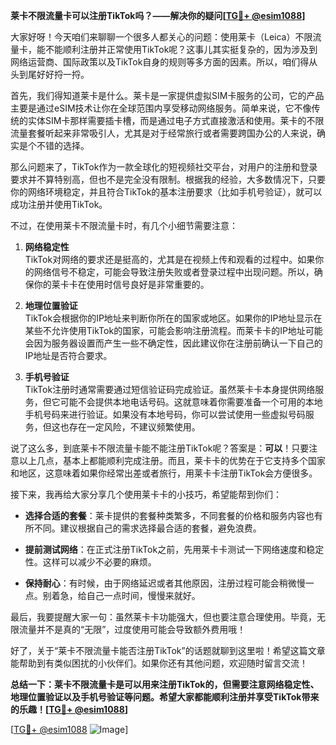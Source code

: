 **莱卡不限流量卡可以注册TikTok吗？——解决你的疑问[[TG💪+ @esim1088](https://t.me/s/esim1088)]**

大家好呀！今天咱们来聊聊一个很多人都关心的问题：使用莱卡（Leica）不限流量卡，能不能顺利注册并正常使用TikTok呢？这事儿其实挺复杂的，因为涉及到网络运营商、国际政策以及TikTok自身的规则等多方面的因素。所以，咱们得从头到尾好好捋一捋。

首先，我们得知道莱卡是什么。莱卡是一家提供虚拟SIM卡服务的公司，它的产品主要是通过eSIM技术让你在全球范围内享受移动网络服务。简单来说，它不像传统的实体SIM卡那样需要插卡槽，而是通过电子方式直接激活和使用。莱卡的不限流量套餐听起来非常吸引人，尤其是对于经常旅行或者需要跨国办公的人来说，确实是个不错的选择。

那么问题来了，TikTok作为一款全球化的短视频社交平台，对用户的注册和登录要求并不算特别高，但也不是完全没有限制。根据我的经验，大多数情况下，只要你的网络环境稳定，并且符合TikTok的基本注册要求（比如手机号验证），就可以成功注册并使用TikTok。

不过，在使用莱卡不限流量卡时，有几个小细节需要注意：

1. **网络稳定性**  
   TikTok对网络的要求还是挺高的，尤其是在视频上传和观看的过程中。如果你的网络信号不稳定，可能会导致注册失败或者登录过程中出现问题。所以，确保你的莱卡卡在使用时信号良好是非常重要的。

2. **地理位置验证**  
   TikTok会根据你的IP地址来判断你所在的国家或地区。如果你的IP地址显示在某些不允许使用TikTok的国家，可能会影响注册流程。而莱卡卡的IP地址可能会因为服务器设置而产生一些不确定性，因此建议你在注册前确认一下自己的IP地址是否符合要求。

3. **手机号验证**  
   TikTok注册时通常需要通过短信验证码完成验证。虽然莱卡卡本身提供网络服务，但它可能不会提供本地电话号码。这就意味着你需要准备一个可用的本地手机号码来进行验证。如果没有本地号码，你可以尝试使用一些虚拟号码服务，但这也存在一定风险，不建议频繁使用。

说了这么多，到底莱卡不限流量卡能不能注册TikTok呢？答案是：**可以**！只要注意以上几点，基本上都能顺利完成注册。而且，莱卡卡的优势在于它支持多个国家和地区，这意味着如果你经常出差或者旅行，用莱卡卡注册TikTok会方便很多。

接下来，我再给大家分享几个使用莱卡卡的小技巧，希望能帮到你们：

- **选择合适的套餐**：莱卡提供的套餐种类繁多，不同套餐的价格和服务内容也有所不同。建议根据自己的需求选择最合适的套餐，避免浪费。
  
- **提前测试网络**：在正式注册TikTok之前，先用莱卡卡测试一下网络速度和稳定性。这样可以减少不必要的麻烦。

- **保持耐心**：有时候，由于网络延迟或者其他原因，注册过程可能会稍微慢一点。别着急，给自己一点时间，慢慢来就好。

最后，我要提醒大家一句：虽然莱卡卡功能强大，但也要注意合理使用。毕竟，无限流量并不是真的“无限”，过度使用可能会导致额外费用哦！

好了，关于“莱卡不限流量卡能否注册TikTok”的话题就聊到这里啦！希望这篇文章能帮助到有类似困扰的小伙伴们。如果你还有其他问题，欢迎随时留言交流！

**总结一下：莱卡不限流量卡是可以用来注册TikTok的，但需要注意网络稳定性、地理位置验证以及手机号验证等问题。希望大家都能顺利注册并享受TikTok带来的乐趣！[[TG💪+ @esim1088](https://t.me/s/esim1088)]**

[[TG💪+ @esim1088](https://t.me/s/esim1088) ![Image](https://i.postimg.cc/4NQfJmqS/Snipaste-2025-05-13-00-14-12.png)]